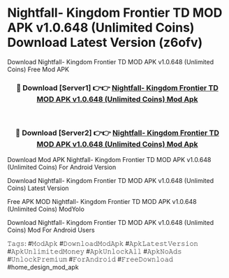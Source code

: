 # Nightfall- Kingdom Frontier TD MOD APK v1.0.648 (Unlimited Coins) Download Latest Version (z6ofv)
Download Nightfall- Kingdom Frontier TD MOD APK v1.0.648 (Unlimited Coins) Free Mod APK

<div align="center">
<h3>🔴 Download [Server1] 👉👉 <a href="https://apkcomod.com?title=Nightfall-_Kingdom_Frontier_TD_MOD_APK_v1.0.648_(Unlimited_Coins)">Nightfall- Kingdom Frontier TD MOD APK v1.0.648 (Unlimited Coins) Mod Apk</a></h3><br>

<h3>🔴 Download [Server2] 👉👉 <a href="https://apkcomod.com?title=Nightfall-_Kingdom_Frontier_TD_MOD_APK_v1.0.648_(Unlimited_Coins)">Nightfall- Kingdom Frontier TD MOD APK v1.0.648 (Unlimited Coins) Mod Apk</a></h3>
</div>


Download Mod APK Nightfall- Kingdom Frontier TD MOD APK v1.0.648 (Unlimited Coins) For Android Version

Download Nightfall- Kingdom Frontier TD MOD APK v1.0.648 (Unlimited Coins) Latest Version

Free APK MOD Nightfall- Kingdom Frontier TD MOD APK v1.0.648 (Unlimited Coins) ModYolo

Download Nightfall- Kingdom Frontier TD MOD APK v1.0.648 (Unlimited Coins) Mod For Android Users

𝚃𝚊𝚐𝚜: #𝙼𝚘𝚍𝙰𝚙𝚔 #𝙳𝚘𝚠𝚗𝚕𝚘𝚊𝚍𝙼𝚘𝚍𝙰𝚙𝚔 #𝙰𝚙𝚔𝙻𝚊𝚝𝚎𝚜𝚝𝚅𝚎𝚛𝚜𝚒𝚘𝚗 #𝙰𝚙𝚔𝚄𝚗𝚕𝚒𝚖𝚒𝚝𝚎𝚍𝙼𝚘𝚗𝚎𝚢 #𝙰𝚙𝚔𝚄𝚗𝚕𝚘𝚌𝚔𝙰𝚕𝚕 #𝙰𝚙𝚔𝙽𝚘𝙰𝚍𝚜 #𝚄𝚗𝚕𝚘𝚌𝚔𝙿𝚛𝚎𝚖𝚒𝚞𝚖 #𝙵𝚘𝚛𝙰𝚗𝚍𝚛𝚘𝚒𝚍 #𝙵𝚛𝚎𝚎𝙳𝚘𝚠𝚗𝚕𝚘𝚊𝚍 #home_design_mod_apk